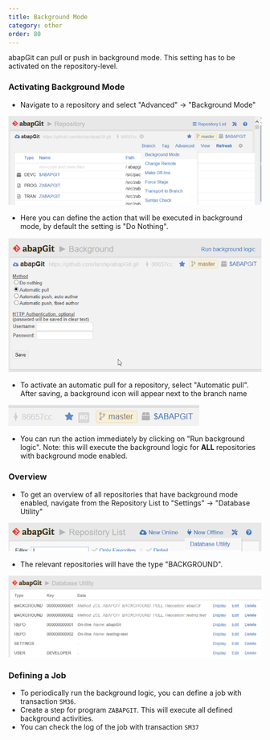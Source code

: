 ```yaml
---
title: Background Mode
category: other
order: 80
---
```


abapGit can pull or push in background mode. This setting has to be activated on the repository-level.

### Activating Background Mode
* Navigate to a repository and select "Advanced" -> "Background Mode"

![](img/background_setting.png)

* Here you can define the action that will be executed in background mode, by default the setting is "Do Nothing". 

![](img/background_2.png)

* To activate an automatic pull for a repository, select "Automatic pull". After saving, a background icon will appear next to the branch name

![](img/background_3.png)

* You can run the action immediately by clicking on "Run background logic". Note: this will execute the background logic for **ALL** repositories with background mode enabled.

### Overview 

* To get an overview of all repositories that have background mode enabled, navigate from the Repository List to "Settings" -> "Database Utility"

![](img/background_5.png)

* The relevant repositories will have the type "BACKGROUND".

![](img/background_4.png)


### Defining a Job

* To periodically run the background logic, you can define a job with transaction `SM36`.
* Create a step for program `ZABAPGIT`. This will execute all defined background activities.
* You can check the log of the job with transaction `SM37`